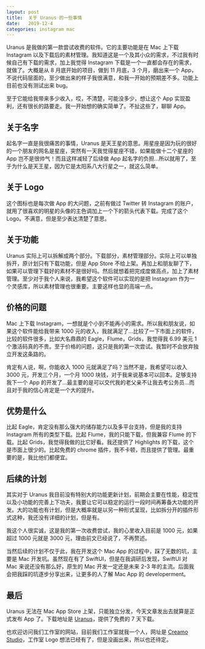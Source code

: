 ```yaml
---
layout: post
title:  关于 Uranus 的一些事情
date:   2019-12-4
categories: instagram mac
---
```


Uranus 是我做的第一款尝试收费的软件。它的主要功能是在 Mac 上下载 Instagram 以及下载后的素材管理。我知道这是一个及其小众的需求，不过我有时候自己有下载的需求，加上我觉得 Instagram 下载是一个一直都会存在的需求，就做了。大概是从 8 月底开始的项目，做到 11 月底，3 个月，磨出来一个 App，不说代码层面的，至少做出来的样子我很满意，和我一开始的预期差不多。功能上目前也没有测试出来 bug。

至于它能给我带来多少收入，哎，不清楚，可能没多少，想让这个 App 实现盈利，还有很长的路要走。我一开始想的确实简单了。不扯这些了，聊聊 App。

## 关于名字

起名字一直是我很痛苦的事情，Uranus 是天王星的意思。用星座是因为玩的很好的一个朋友的网名是星座，突然有一天我觉得星座不错，如果能做十二个星座的 App 岂不是很帅气！而且这样减轻了后续做 App 起名字的负担...所以就用了，至于为什么是天王星，因为它是太阳系八大行星之一，就这么简单。

## 关于 Logo

这个图标也是每次做 App 的大问题，之前有做过 Twitter 转 Instagram 的账户，就用了很喜欢的明星的头像的主色调加上一个下的箭头代表下载。完成了这个 Logo。不满意，但是至少表达清楚了意思。

## 关于功能

Uranus 实际上可以拆解成两个部分。下载部分，素材管理部分。实际上可以单独拆开，原计划只有下载功能，但是 App Store 不给上架。再加上和朋友聊了下，如果可以管理下载好的素材不是很好吗。然后就想着把完成度做高点，加上了素材管理。至少对于我个人来说，我希望这个软件可以实现的是把 Instagram 作为一个灵感库，所以素材管理也很重要。主要这样也显的高端一点。

## 价格的问题

Mac 上下载 Instagram，一想就是个小到不能再小的需求。所以我和朋友说，如果这个软件能给我带来 1000 元的收入，我就满足了...比较了一下市面上的软件，比较的软件很多，比如大名鼎鼎的 Eagle，Flume，Grids，我觉得我 6.99 美元 1 个激活码真的不贵。至于价格的问题，这只是我的第一次尝试。我暂时不会放弃独立开发这条路的。

肯定有人说，啊，你能收入 1000 元就满足了吗？当然不是，我希望可以收入 3000 元，开发三个月，一个月 1000 块钱，对于我来说基本可以回本。足够支持我下一个 App 的开发了...最主要的是可以交代我的老父亲不让我去考公务员...而且对于我的信心肯定是一个大的提升。

## 优势是什么

比起 Eagle，肯定没有那么强大的储存能力以及多平台支持，但是我的支持 Instagram 所有的类型下载。比起 Flume，我的只能下载，但我兼容 Flume 的下载。比起 Grids，我觉得我做的比它好看。我还提供了 Highlights 的下载，这个是市面上很少的。比起免费的 chrome 插件，我不卡顿，而且提供了管理。最重要的是，我比他们都便宜。

## 后续的计划

其实对于 Uranus 我目前没有特别大的功能更新计划，前期会主要在性能，稳定性以及小功能的完善上下功夫，我要让它可以稳定的运行一段时间再筹备大功能的开发。大的功能也有计划，但是大概率就是以另一种形式呈现，比如拆分开的插件形式这种，我还没有详细的计划，但是有。

我这个人很实诚，这是我的第一次收费尝试，我的心里收入目前是 1000 元，如果超过 1000 元就是 3000 元，理由前文已经说了，不再赘述。

当然后续的计划不仅于此，我在开发这个 Mac App 的过程中，踩了无数的坑，主要是 Mac 开发坑。虽然现在有了 SwiftUI，但是在我调研后发现，SwiftUI 对 Mac 来说还没有那么好，原生的 Mac 开发一定还是未来 2-3 年的主流。后面我会把我踩的坑逐步分享出来，让更多的人了解 Mac App 的 developerment。

## 最后

Uranus 无法在 Mac App Store 上架，只能独立分发，今天文章发出去就算是正式发布 App 了。下载地址是 [Uranus](https://creamo.studio/uranus/Uranus.dmg)，提供了免费的 7 天下载。

也欢迎访问我们工作室的网站，目前我们工作室就我一个人，网址是 [Creamo Studio](https://creamo.studio/)，工作室 Logo 想法已经有了，但是没画出来，所以也还待定。